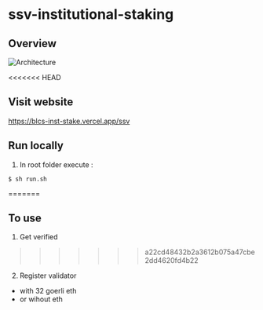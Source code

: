 # ssv-institutional-staking

## Overview
![Architecture](https://i.ibb.co/ZSNtwbK/Screenshot-2022-11-16-at-12-29-29.png)

<<<<<<< HEAD
## Visit website

https://blcs-inst-stake.vercel.app/ssv


## Run locally
1. In root folder execute :
```
$ sh run.sh
```
=======
## To use
1. Get verified
>>>>>>> a22cd48432b2a3612b075a47cbe2dd4620fd4b22

2. Register validator
* with 32 goerli eth 
* or wihout eth



